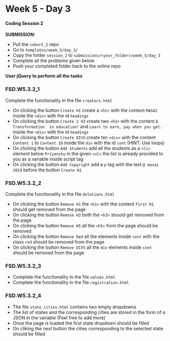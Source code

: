 # Week 5 - Day 3

#### Coding Session 2

**SUBMISSION:**
- Pull the `cohort_2` repo
- Go to `templates/week_5/day_3/` 
- Copy  the folder `session_2`  to `submissions/<your_folder>/week_5/day_3`
- Complete all the problems given below
- Push your completed folder back to the online repo

**User jQuery to perform all the tasks**


### FSD.W5.3.2_1

Complete the functionality in the file `creators.html`

- On clicking the button `Create H1` create a `<h1>` with the content `MASAI` inside the `<div>` with the id `headings`
- On clicking the button `Create 2 H3` create two `<h3>` with the content `A Transformation 
  in education!`  and `Learn to earn, pay when you get.` inside the `<div>` with the id `headings` 
- On clicking the button `Create DIVS` create ten `<div>` with the content `Content 1` to `Content 10` inside the `div` with the id `cont` (HINT: Use loops)
- On clicking the button `Add Students` add all the students as a `<li>` element below `Priyanshu` in the given `<ul>` the list is already provided to you as a variable inside script tag
- On clicking the button `Add Copyright` add a `p` tag with the text `@ masai 2019` before the button `Create H1`


### FSD.W5.3.2_2

Complete the functionality in the file `deletions.html`

- On clicking the button `Remove H1` the `<h1>` with the content `First H1` should get removed from the page
- On clicking the button `Remove H3` both the `<h3>` should get removed from the page
- On clicking the button `Remove H5` all the `<h5>` from the page should be removed
- On clicking the button `Remove Red` all the elements inside `cont` with the class `red` should be removed from the page
- On clicking the button `Remove DIVS` all the `div` elements inside `cont` should be removed from the page

### FSD.W5.3.2_3

- Complete the functionality in the file `values.html` 
- Complete the functionality in the file `registration.html`

### FSD.W5.3.2_4

- The file `state_cities.html` contains two empty dropdowns
- The list of states and the corresponding cities are stored in the form of a JSON in the variable (Feel free to add more)
- Once the page is loaded the first state dropdown should be filled 
- On cliking the next button the cities corresponding to the selected state should be filled